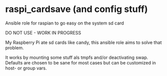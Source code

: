 # raspi_cardsave (and config stuff)
Ansible role for raspian to go easy on the system sd card

DO NOT USE - WORK IN PROGRESS

My Raspberry Pi ate sd cards like candy, this ansible role aims to solve that
problem.

It works by mounting some stuff als tmpfs and/or deactivating swap.
Defaults are chosen to be sane for most cases but can be customized in host- or
group vars.


